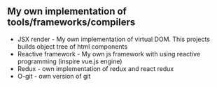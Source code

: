 ## My own implementation of tools/frameworks/compilers

- JSX render - My own implementation of virtual DOM. This projects builds object tree of html components
- Reactive framework - My own js framework with using reactive programming (inspire vue.js engine)
- Redux - own implementation of redux and react redux
- O-git - own version of git
